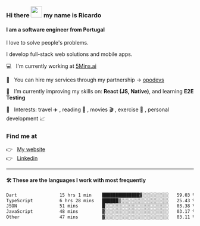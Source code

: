 ### Hi there <img src="https://raw.githubusercontent.com/iampavangandhi/iampavangandhi/master/gifs/Hi.gif" width="30"> my name is Ricardo
#### I am a software engineer from Portugal
I love to solve people's problems.

I develop full-stack web solutions and mobile apps.

💻  &nbsp; I'm currently working at <a href="https://5mins.ai/">5Mins.ai</a>

💼  &nbsp; You can hire my services through my partnership -> <a href="https://github.com/opodevs">opodevs</a>

🌱 &nbsp; I’m currently improving my skills on: **React (JS, Native)**, and learning **E2E Testing**

💙 &nbsp; Interests: travel ✈️ , reading 📖 , movies 🎬 , exercise 🏃 , personal development 📈

### Find me at

<p align="left">
  👉  &nbsp;
  <a href="https://ricardopbarbosa.com" target="_blank">
    My website
  </a>
  <br/>
  👉 &nbsp;
  <a href="https://www.linkedin.com/in/ricardopbarbosa" target="_blank">
    Linkedin
  </a>
</p>

<hr />

#### 🛠 These are the languages I work with most frequently
<!--START_SECTION:waka-->

```txt
Dart                15 hrs 1 min    ██████████████▓░░░░░░░░░░   59.03 %
TypeScript          6 hrs 28 mins   ██████▒░░░░░░░░░░░░░░░░░░   25.43 %
JSON                51 mins         █░░░░░░░░░░░░░░░░░░░░░░░░   03.38 %
JavaScript          48 mins         ▓░░░░░░░░░░░░░░░░░░░░░░░░   03.17 %
Other               47 mins         ▓░░░░░░░░░░░░░░░░░░░░░░░░   03.11 %
```

<!--END_SECTION:waka-->
